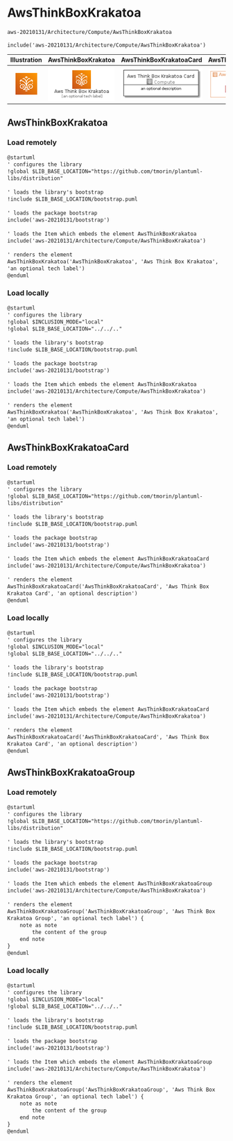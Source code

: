 # AwsThinkBoxKrakatoa


```text
aws-20210131/Architecture/Compute/AwsThinkBoxKrakatoa
```

```text
include('aws-20210131/Architecture/Compute/AwsThinkBoxKrakatoa')
```



| Illustration | AwsThinkBoxKrakatoa | AwsThinkBoxKrakatoaCard | AwsThinkBoxKrakatoaGroup |
| :---: | :---: | :---: | :---: |
| ![illustration for Illustration](../../../aws-20210131/Architecture/Compute/AwsThinkBoxKrakatoa.png) | ![illustration for AwsThinkBoxKrakatoa](../../../aws-20210131/Architecture/Compute/AwsThinkBoxKrakatoa.Local.png) | ![illustration for AwsThinkBoxKrakatoaCard](../../../aws-20210131/Architecture/Compute/AwsThinkBoxKrakatoaCard.Local.png) | ![illustration for AwsThinkBoxKrakatoaGroup](../../../aws-20210131/Architecture/Compute/AwsThinkBoxKrakatoaGroup.Local.png) |




## AwsThinkBoxKrakatoa

### Load remotely
```plantuml
@startuml
' configures the library
!global $LIB_BASE_LOCATION="https://github.com/tmorin/plantuml-libs/distribution"

' loads the library's bootstrap
!include $LIB_BASE_LOCATION/bootstrap.puml

' loads the package bootstrap
include('aws-20210131/bootstrap')

' loads the Item which embeds the element AwsThinkBoxKrakatoa
include('aws-20210131/Architecture/Compute/AwsThinkBoxKrakatoa')

' renders the element
AwsThinkBoxKrakatoa('AwsThinkBoxKrakatoa', 'Aws Think Box Krakatoa', 'an optional tech label')
@enduml
```

### Load locally
```plantuml
@startuml
' configures the library
!global $INCLUSION_MODE="local"
!global $LIB_BASE_LOCATION="../../.."

' loads the library's bootstrap
!include $LIB_BASE_LOCATION/bootstrap.puml

' loads the package bootstrap
include('aws-20210131/bootstrap')

' loads the Item which embeds the element AwsThinkBoxKrakatoa
include('aws-20210131/Architecture/Compute/AwsThinkBoxKrakatoa')

' renders the element
AwsThinkBoxKrakatoa('AwsThinkBoxKrakatoa', 'Aws Think Box Krakatoa', 'an optional tech label')
@enduml
```

## AwsThinkBoxKrakatoaCard

### Load remotely
```plantuml
@startuml
' configures the library
!global $LIB_BASE_LOCATION="https://github.com/tmorin/plantuml-libs/distribution"

' loads the library's bootstrap
!include $LIB_BASE_LOCATION/bootstrap.puml

' loads the package bootstrap
include('aws-20210131/bootstrap')

' loads the Item which embeds the element AwsThinkBoxKrakatoaCard
include('aws-20210131/Architecture/Compute/AwsThinkBoxKrakatoa')

' renders the element
AwsThinkBoxKrakatoaCard('AwsThinkBoxKrakatoaCard', 'Aws Think Box Krakatoa Card', 'an optional description')
@enduml
```

### Load locally
```plantuml
@startuml
' configures the library
!global $INCLUSION_MODE="local"
!global $LIB_BASE_LOCATION="../../.."

' loads the library's bootstrap
!include $LIB_BASE_LOCATION/bootstrap.puml

' loads the package bootstrap
include('aws-20210131/bootstrap')

' loads the Item which embeds the element AwsThinkBoxKrakatoaCard
include('aws-20210131/Architecture/Compute/AwsThinkBoxKrakatoa')

' renders the element
AwsThinkBoxKrakatoaCard('AwsThinkBoxKrakatoaCard', 'Aws Think Box Krakatoa Card', 'an optional description')
@enduml
```

## AwsThinkBoxKrakatoaGroup

### Load remotely
```plantuml
@startuml
' configures the library
!global $LIB_BASE_LOCATION="https://github.com/tmorin/plantuml-libs/distribution"

' loads the library's bootstrap
!include $LIB_BASE_LOCATION/bootstrap.puml

' loads the package bootstrap
include('aws-20210131/bootstrap')

' loads the Item which embeds the element AwsThinkBoxKrakatoaGroup
include('aws-20210131/Architecture/Compute/AwsThinkBoxKrakatoa')

' renders the element
AwsThinkBoxKrakatoaGroup('AwsThinkBoxKrakatoaGroup', 'Aws Think Box Krakatoa Group', 'an optional tech label') {
    note as note
        the content of the group
    end note
}
@enduml
```

### Load locally
```plantuml
@startuml
' configures the library
!global $INCLUSION_MODE="local"
!global $LIB_BASE_LOCATION="../../.."

' loads the library's bootstrap
!include $LIB_BASE_LOCATION/bootstrap.puml

' loads the package bootstrap
include('aws-20210131/bootstrap')

' loads the Item which embeds the element AwsThinkBoxKrakatoaGroup
include('aws-20210131/Architecture/Compute/AwsThinkBoxKrakatoa')

' renders the element
AwsThinkBoxKrakatoaGroup('AwsThinkBoxKrakatoaGroup', 'Aws Think Box Krakatoa Group', 'an optional tech label') {
    note as note
        the content of the group
    end note
}
@enduml
```

